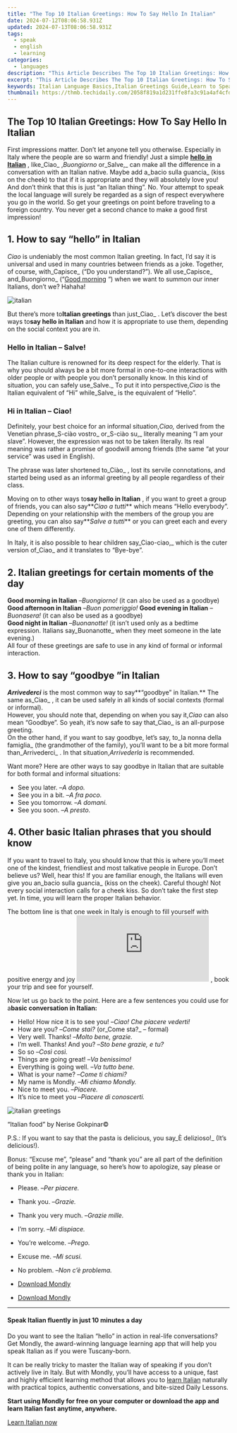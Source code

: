 ```yaml
---
title: "The Top 10 Italian Greetings: How To Say Hello In Italian"
date: 2024-07-12T08:06:58.931Z
updated: 2024-07-13T08:06:58.931Z
tags:
  - speak
  - english
  - learning
categories:
  - languages
description: "This Article Describes The Top 10 Italian Greetings: How To Say Hello In Italian"
excerpt: "This Article Describes The Top 10 Italian Greetings: How To Say Hello In Italian"
keywords: Italian Language Basics,Italian Greetings Guide,Learn to Speak Italian,Italian Greetings for Beginners,Top 10 Italian Phrases,Italian Language Essentials,How to Greet in Italian
thumbnail: https://thmb.techidaily.com/2058f819a1d231ffe8fa3c91a4af4cfd3ee338d92aed76fb6bf5194cca7db102.jpg
---
```


## The Top 10 Italian Greetings: How To Say Hello In Italian

 First impressions matter. Don’t let anyone tell you otherwise. Especially in Italy where the people are so warm and friendly! Just a simple [**hello in Italian**](https://shop.mondly.com/affiliate.php?ACCOUNT=ATISTUDI&AFFILIATE=108875&PATH=https://www.mondly.com?AFFILIATE=108875) , like_Ciao_ ,_Buongiorno_ or_Salve,_ can make all the difference in a conversation with an Italian native. Maybe add a_bacio sulla guancia_ (kiss on the cheek) to that if it is appropriate and they will absolutely love you! And don’t think that this is just “an Italian thing”. No. Your attempt to speak the local language will surely be regarded as a sign of respect everywhere you go in the world. So get your greetings on point before traveling to a foreign country. You never get a second chance to make a good first impression!

## 1\. How to say “hello” in Italian

_Ciao_ is undeniably the most common Italian greeting. In fact, I’d say it is universal and used in many countries between friends as a joke. Together, of course, with_Capisce_ (“Do you understand?”). We all use_Capisce_ and_Buongiorno_ (“[Good morning](https://shop.mondly.com/affiliate.php?ACCOUNT=ATISTUDI&AFFILIATE=108875&PATH=https://www.mondly.com?AFFILIATE=108875) “) when we want to summon our inner Italians, don’t we? Hahaha!

![italian](https://media.giphy.com/media/HPZubh6ApHpN6/giphy.gif "How To Say Hello In Italian: Top 10 Italian Greetings 2")

 But there’s more to**Italian greetings** than just_Ciao_ . Let’s discover the best ways to**say hello in Italian** and how it is appropriate to use them, depending on the social context you are in.

### **Hello in Italian – Salve!**

 The Italian culture is renowned for its deep respect for the elderly. That is why you should always be a bit more formal in one-to-one interactions with older people or with people you don’t personally know. In this kind of situation, you can safely use_Salve._ To put it into perspective,_Ciao_ is the Italian equivalent of “Hi” while_Salve_ is the equivalent of “Hello”.

### **Hi in Italian – Ciao!**

 Definitely, your best choice for an informal situation,_Ciao,_ derived from the Venetian phrase_S-ciào vostro_ or_S-ciào su,_ literally meaning “I am your slave”. However, the expression was not to be taken literally. Its real meaning was rather a promise of goodwill among friends (the same “at your service” was used in English).

 The phrase was later shortened to_Ciào_ , lost its servile connotations, and started being used as an informal greeting by all people regardless of their class.

 Moving on to other ways to**say hello in Italian** , if you want to greet a group of friends, you can also say**_Ciao a tutti_** which means “Hello everybody”. Depending on your relationship with the members of the group you are greeting, you can also say**_Salve a tutti_** or you can greet each and every one of them differently.

 In Italy, it is also possible to hear children say_Ciao-ciao,_ which is the cuter version of_Ciao_ and it translates to “Bye-bye”.

## 2\. Italian greetings for certain moments of the day

**Good morning in Italian** –_Buongiorno!_ (it can also be used as a goodbye)  
**Good afternoon in Italian** –_Buon pomeriggio!_
**Good evening in Italian** –_Buonasera!_ (it can also be used as a goodbye)  
**Good night in Italian** –_Buonanotte!_ (it isn’t used only as a bedtime expression. Italians say_Buonanotte_ when they meet someone in the late evening.)  
 All four of these greetings are safe to use in any kind of formal or informal interaction.

## **3\. How to say** “**goodbye** ”**in Italian**

**_Arrivederci_** is the most common way to say**“goodbye” in Italian.** The same as_Ciao_ , it can be used safely in all kinds of social contexts (formal or informal).  
 However, you should note that, depending on when you say it,_Ciao_ can also mean “Goodbye”. So yeah, it’s now safe to say that_Ciao_ is an all-purpose greeting.  
 On the other hand, if you want to say goodbye, let’s say, to_la nonna della famiglia_ (the grandmother of the family), you’ll want to be a bit more formal than_Arrivederci_ . In that situation,_Arrivederla_ is recommended.

 Want more? Here are other ways to say goodbye in Italian that are suitable for both formal and informal situations:

* See you later. –_A dopo._
* See you in a bit. –_A fra poco._
* See you tomorrow. –_A domani._
* See you soon. –_A presto._

## 4\. Other basic Italian phrases that you should know

 If you want to travel to Italy, you should know that this is where you’ll meet one of the kindest, friendliest and most talkative people in Europe. Don’t believe us? Well, hear this! If you are familiar enough, the Italians will even give you an_bacio sulla guancia_ (kiss on the cheek). Careful though! Not every social interaction calls for a cheek kiss. So don’t take the first step yet. In time, you will learn the proper Italian behavior.

 The bottom line is that one week in Italy is enough to fill yourself with positive energy and joy ![**Learn Italian**](https://shop.mondly.com/affiliate.php?ACCOUNT=ATISTUDI&AFFILIATE=108875&PATH=https://www.mondly.com?AFFILIATE=108875) , book your trip and see for yourself.

 Now let us go back to the point. Here are a few sentences you could use for a**basic conversation in Italian:**

* Hello! How nice it is to see you! –_Ciao! Che piacere vederti!_
* How are you? –_Come stai?_ (or_Come sta?_ – formal)
* Very well. Thanks! –_Molto bene, grazie._
* I’m well. Thanks! And you? –_Sto bene grazie, e tu?_
* So so –_Così così._
* Things are going great! –_Va benissimo!_
* Everything is going well. –_Va tutto bene._
* What is your name? –_Come ti chiami?_
* My name is Mondly. –_Mi chiamo Mondly._
* Nice to meet you. –_Piacere._
* It’s nice to meet you –_Piacere di conoscerti._

![italian greetings](https://edge.mondly.com/blog/wp-content/uploads/2019/07/italian-greetings-1024x703.jpg "How To Say Hello In Italian: Top 10 Italian Greetings 3")

 “Italian food” by Nerise Gokpinar©

 P.S.: If you want to say that the pasta is delicious, you say_È delizioso!_ (It’s delicious!).

 Bonus: “Excuse me”, “please” and “thank you” are all part of the definition of being polite in any language, so here’s how to apologize, say please or thank you in Italian:

* Please. –_Per piacere._
* Thank you. –_Grazie._
* Thank you very much. –_Grazie mille._
* I’m sorry. –_Mi dispiace._
* You’re welcome. –_Prego._
* Excuse me. –_Mi scusi._
* No problem. –_Non c’è problema._

* [Download Mondly](https://www.facebook.com/sharer/sharer.php?u=https%3A%2F%2Fwww.mondly.com%2Fblog%2Fhello-in-italian-and-other-basic-italian-greetings-you-need-to-know%2F&t=How+to+say+Hello+in+Italian%3A+Top+10+Italian+Greetings "Share on Facebook")
* [Download Mondly](https://shop.mondly.com/affiliate.php?ACCOUNT=ATISTUDI&AFFILIATE=108875&PATH=https://www.mondly.com?AFFILIATE=108875)

---

#### Speak Italian fluently in just 10 minutes a day

 Do you want to see the Italian “hello” in action in real-life conversations? Get Mondly, the award-winning language learning app that will help you speak Italian as if you were Tuscany-born.

 It can be really tricky to master the Italian way of speaking if you don’t actively live in Italy. But with Mondly, you’ll have access to a unique, fast and highly efficient learning method that allows you to [learn Italian](https://shop.mondly.com/affiliate.php?ACCOUNT=ATISTUDI&AFFILIATE=108875&PATH=https://www.mondly.com?AFFILIATE=108875) naturally with practical topics, authentic conversations, and bite-sized Daily Lessons.

 **Start using Mondly for free on your computer or download the app and learn Italian fast anytime, anywhere.**

[Learn Italian now](https://adjt.mondly.com/5ixfg4k?campaign=blog-post-id-3072&fallback=https%3A%2F%2Fapp.mondly.com%3Futm%5Fmedium%3Dblog%5Fblog-post-id-3072%26utm%5Fsource%3Dblog-post-id-3072&redirect%5Fmacos=https%3A%2F%2Fapp.mondly.com%3Futm%5Fmedium%3Dblog%5Fblog-post-id-3072%26utm%5Fsource%3Dblog-post-id-3072&redirect%5Fandroid=https%3A%2F%2Fplay.google.com%2Fstore%2Fapps%2Fdetails%3Fid%3Dcom.atistudios.mondly.languages%3Futm%5Fmedium%3Dblog%5Fblog-post-id-3072%26utm%5Fsource%3Dblog-post-id-3072&redirect%5Fios=https%3A%2F%2Fapps.apple.com%2Fapp%2Fapple-store%2Fid987873536%3Fpt%3D78954800%26ct%3Dblog-post-id-3072%26mt%3D8 "Learn Italian now")

<ins class="adsbygoogle"
     style="display:block"
     data-ad-format="autorelaxed"
     data-ad-client="ca-pub-7571918770474297"
     data-ad-slot="1223367746"></ins>



<ins class="adsbygoogle"
     style="display:block"
     data-ad-client="ca-pub-7571918770474297"
     data-ad-slot="8358498916"
     data-ad-format="auto"
     data-full-width-responsive="true"></ins>




